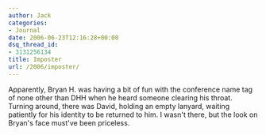 ```yaml
---
author: Jack
categories:
- Journal
date: 2006-06-23T12:16:28+00:00
dsq_thread_id:
- 3131256134
title: Imposter
url: /2006/imposter/
---
```


Apparently, Bryan H. was having a bit of fun with the conference name tag of none other than DHH when he heard someone clearing his throat. Turning around, there was David, holding an empty lanyard, waiting patiently for his identity to be returned to him. I wasn't there, but the look on Bryan's face must've been priceless.